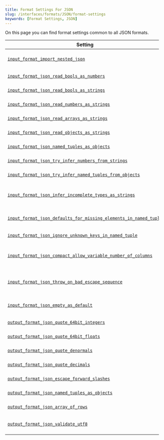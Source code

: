 ```yaml
---
title: Format Settings For JSON
slug: /interfaces/formats/JSON/format-settings
keywords: [Format Settings, JSON]
---
```


On this page you can find format settings common to all JSON formats.

<!-- TO DO - AUTOGENERATE THE TABLE BELOW -->

| Setting                                                                                                                                                                              | Description                                                                                                                                | Default | Note                                                                                                                                                                                        |
|--------------------------------------------------------------------------------------------------------------------------------------------------------------------------------------|--------------------------------------------------------------------------------------------------------------------------------------------|---------|---------------------------------------------------------------------------------------------------------------------------------------------------------------------------------------------|
| [`input_format_import_nested_json`](/operations/settings/settings-formats.md/#input_format_import_nested_json)                                                               | Map nested JSON data to nested tables (it works for JSONEachRow format).                                                                   | `false` |                                                                                                                                                                                             |
| [`input_format_json_read_bools_as_numbers`](/operations/settings/settings-formats.md/#input_format_json_read_bools_as_numbers)                                               | Allow to parse bools as numbers in JSON input formats.                                                                                     | `true`  |                                                                                                                                                                                             |
| [`input_format_json_read_bools_as_strings`](/operations/settings/settings-formats.md/#input_format_json_read_bools_as_strings)                                               | Allow to parse bools as strings in JSON input formats.                                                                                     | `true`  |                                                                                                                                                                                             |
| [`input_format_json_read_numbers_as_strings`](/operations/settings/settings-formats.md/#input_format_json_read_numbers_as_strings)                                           | Allow to parse numbers as strings in JSON input formats.                                                                                   | `true`  |                                                                                                                                                                                             |
| [`input_format_json_read_arrays_as_strings`](/operations/settings/settings-formats.md/#input_format_json_read_arrays_as_strings)                                             | Allow to parse JSON arrays as strings in JSON input formats.                                                                               | `true`  |                                                                                                                                                                                             |
| [`input_format_json_read_objects_as_strings`](/operations/settings/settings-formats.md/#input_format_json_read_objects_as_strings)                                           | Allow to parse JSON objects as strings in JSON input formats.                                                                              | `true`  |                                                                                                                                                                                             |
| [`input_format_json_named_tuples_as_objects`](/operations/settings/settings-formats.md/#input_format_json_named_tuples_as_objects)                                           | Parse named tuple columns as JSON objects.                                                                                                 | `true`  |                                                                                                                                                                                             |
| [`input_format_json_try_infer_numbers_from_strings`](/operations/settings/settings-formats.md/#input_format_json_try_infer_numbers_from_strings)                             | Try to infer numbers from string fields while schema inference.                                                                            | `false` |                                                                                                                                                                                             |
| [`input_format_json_try_infer_named_tuples_from_objects`](/operations/settings/settings-formats.md/#input_format_json_try_infer_named_tuples_from_objects)                   | Try to infer named tuple from JSON objects during schema inference.                                                                        | `true`  |                                                                                                                                                                                             |
| [`input_format_json_infer_incomplete_types_as_strings`](/operations/settings/settings-formats.md/#input_format_json_infer_incomplete_types_as_strings)                       | Use type String for keys that contains only Nulls or empty objects/arrays during schema inference in JSON input formats.                   | `true`  |                                                                                                                                                                                             |
| [`input_format_json_defaults_for_missing_elements_in_named_tuple`](/operations/settings/settings-formats.md/#input_format_json_defaults_for_missing_elements_in_named_tuple) | Insert default values for missing elements in JSON object while parsing named tuple.                                                       | `true`  |                                                                                                                                                                                             |
| [`input_format_json_ignore_unknown_keys_in_named_tuple`](/operations/settings/settings-formats.md/#input_format_json_ignore_unknown_keys_in_named_tuple)                     | Ignore unknown keys in json object for named tuples.                                                                                       | `false` |                                                                                                                                                                                             |
| [`input_format_json_compact_allow_variable_number_of_columns`](/operations/settings/settings-formats.md/#input_format_json_compact_allow_variable_number_of_columns)         | Allow variable number of columns in JSONCompact/JSONCompactEachRow format, ignore extra columns and use default values on missing columns. | `false` |                                                                                                                                                                                             |
| [`input_format_json_throw_on_bad_escape_sequence`](/operations/settings/settings-formats.md/#input_format_json_throw_on_bad_escape_sequence)                                 | Throw an exception if JSON string contains bad escape sequence. If disabled, bad escape sequences will remain as is in the data.           | `true`  |                                                                                                                                                                                             |
| [`input_format_json_empty_as_default`](/operations/settings/settings-formats.md/#input_format_json_empty_as_default)                                                         | Treat empty fields in JSON input as default values.                                                                                        | `false` | For complex default expressions [input_format_defaults_for_omitted_fields](/operations/settings/settings-formats.md/#input_format_defaults_for_omitted_fields) must be enabled too. |
| [`output_format_json_quote_64bit_integers`](/operations/settings/settings-formats.md/#output_format_json_quote_64bit_integers)                                               | Controls quoting of 64-bit integers in JSON output format.                                                                                 | `true`  |                                                                                                                                                                                             |
| [`output_format_json_quote_64bit_floats`](/operations/settings/settings-formats.md/#output_format_json_quote_64bit_floats)                                                   | Controls quoting of 64-bit floats in JSON output format.                                                                                   | `false` |                                                                                                                                                                                             |
| [`output_format_json_quote_denormals`](/operations/settings/settings-formats.md/#output_format_json_quote_denormals)                                                         | Enables '+nan', '-nan', '+inf', '-inf' outputs in JSON output format.                                                                      | `false` |                                                                                                                                                                                             |
| [`output_format_json_quote_decimals`](/operations/settings/settings-formats.md/#output_format_json_quote_decimals)                                                           | Controls quoting of decimals in JSON output format.                                                                                        | `false` |                                                                                                                                                                                             |
| [`output_format_json_escape_forward_slashes`](/operations/settings/settings-formats.md/#output_format_json_escape_forward_slashes)                                           | Controls escaping forward slashes for string outputs in JSON output format.                                                                | `true`  |                                                                                                                                                                                             |
| [`output_format_json_named_tuples_as_objects`](/operations/settings/settings-formats.md/#output_format_json_named_tuples_as_objects)                                         | Serialize named tuple columns as JSON objects.                                                                                             | `true`  |                                                                                                                                                                                             |
| [`output_format_json_array_of_rows`](/operations/settings/settings-formats.md/#output_format_json_array_of_rows)                                                             | Output a JSON array of all rows in JSONEachRow(Compact) format.                                                                            | `false` |                                                                                                                                                                                             |
| [`output_format_json_validate_utf8`](/operations/settings/settings-formats.md/#output_format_json_validate_utf8)                                                             | Enables validation of UTF-8 sequences in JSON output formats                                                                               | `false` | Note that it doesn't impact formats JSON/JSONCompact/JSONColumnsWithMetadata, they always validate utf8.                                                                                    |
